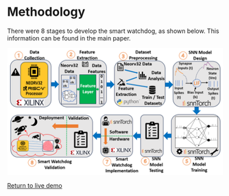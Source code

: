 # Methodology

There were 8 stages to develop the smart watchdog, as shown below. This information can be found in the main paper.

<p align="center">
  <img src="../Images/Methodology.PNG" alt="Methodology" width="820"/>
</p>

[Return to live demo](../README.md#Smart-Watchdog-Live-Demonstration-)
